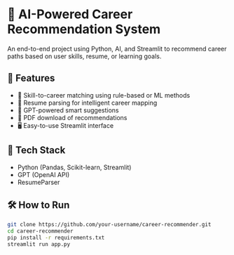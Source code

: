 # 🚀 AI-Powered Career Recommendation System

An end-to-end project using Python, AI, and Streamlit to recommend career paths based on user skills, resume, or learning goals.

## 🔧 Features
- 🧠 Skill-to-career matching using rule-based or ML methods
- 📄 Resume parsing for intelligent career mapping
- 🤖 GPT-powered smart suggestions
- 🧾 PDF download of recommendations
- 🖥️ Easy-to-use Streamlit interface

## 🧰 Tech Stack
- Python (Pandas, Scikit-learn, Streamlit)
- GPT (OpenAI API)
- ResumeParser

## 🛠️ How to Run
```bash
git clone https://github.com/your-username/career-recommender.git
cd career-recommender
pip install -r requirements.txt
streamlit run app.py
```
